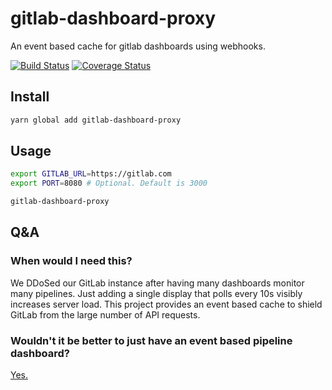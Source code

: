 # gitlab-dashboard-proxy
An event based cache for gitlab dashboards using webhooks.

[![Build Status](https://travis-ci.org/nadavami/gitlab-dashboard-proxy.svg?branch=master)](https://travis-ci.org/nadavami/gitlab-dashboard-proxy)
[![Coverage Status](https://coveralls.io/repos/github/nadavami/gitlab-dashboard-proxy/badge.svg)](https://coveralls.io/github/nadavami/gitlab-dashboard-proxy)

## Install
```bash
yarn global add gitlab-dashboard-proxy
```

## Usage
```bash
export GITLAB_URL=https://gitlab.com
export PORT=8080 # Optional. Default is 3000

gitlab-dashboard-proxy
```

## Q&A
### When would I need this?
We DDoSed our GitLab instance after having many dashboards monitor many pipelines. Just adding a single display that polls every 10s visibly increases server load. This project provides an event based cache to shield GitLab from the large number of API requests.

### Wouldn't it be better to just have an event based pipeline dashboard?
[Yes.](https://github.com/new) 
